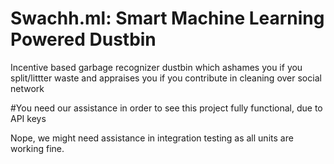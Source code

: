 # Swachh.ml: Smart Machine Learning Powered Dustbin

Incentive based garbage recognizer dustbin which ashames you if you split/littter waste and appraises you if you contribute in cleaning over social network

#You need our assistance in order to see this project fully functional, due to API keys 

Nope, we might need assistance in integration testing as all units are working fine.